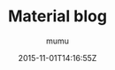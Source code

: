 ---
title: "Material blog"
github: https://github.com/mumuxme/materialize-jekyll
demo: https://mumuxme.github.io/materialize-jekyll/
author: mumu

ssg:
  - Jekyll
cms:
  - No Cms
date: 2015-11-01T14:16:55Z
github_branch: master
stale: true
---
